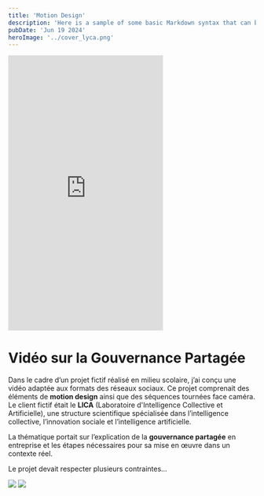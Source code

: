 ```yaml
---
title: 'Motion Design'
description: 'Here is a sample of some basic Markdown syntax that can be used when writing Markdown content in Astro.'
pubDate: 'Jun 19 2024'
heroImage: '../cover_lyca.png'
---
```


<div class="flex flex-row h-screen gap-10"> 

<iframe width="315" height="560" src="https://www.youtube.com/embed/erd0EqhVnUU" title="BRAYBROOKEAysha LICA" frameborder="0" allow="accelerometer; autoplay; clipboard-write; encrypted-media; gyroscope; picture-in-picture; web-share" referrerpolicy="strict-origin-when-cross-origin" allowfullscreen></iframe>


<div class="flex flex-col w-1/2 gap-5 font-dm-sans">

 <!-- Text -->
  <div class="w-max">
    <h1
      class="animate-typing overflow-hidden whitespace-nowrap border-r-4 text-3xl text-pink font-bold"
    >
      Vidéo sur la Gouvernance Partagée
    </h1>
  </div>

<p>Dans le cadre d’un projet fictif réalisé en milieu scolaire, j’ai conçu une vidéo adaptée aux formats des réseaux sociaux. Ce projet comprenait des éléments de <strong>motion design</strong> ainsi que des séquences tournées face caméra. Le client fictif était le <strong>LICA</strong> (Laboratoire d'Intelligence Collective et Artificielle), une structure scientifique spécialisée dans l’intelligence collective, l’innovation sociale et l’intelligence artificielle.</p>

<p>La thématique portait sur l’explication de la <strong>gouvernance partagée</strong> en entreprise et les étapes nécessaires pour sa mise en œuvre dans un contexte réel.</p>

<p>Le projet devait respecter plusieurs contraintes…</p>


<div class="flex flex-row gap-5">
<img src="/logo-ae.svg"">
<img src="/logo-pr.svg">
</div>

</div>

</div>

